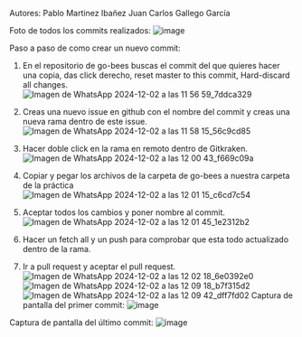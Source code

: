 Autores:
Pablo Martinez Ibañez
Juan Carlos Gallego García

Foto de todos los commits realizados:
![image](https://github.com/user-attachments/assets/1e06c468-089f-4f98-a2c2-fa6fb2eb407b)

Paso a paso de como crear un nuevo commit:
1) En el repositorio de go-bees buscas el commit del que quieres hacer una copia, das click derecho, reset master to this commit, Hard-discard all changes.
![Imagen de WhatsApp 2024-12-02 a las 11 56 59_7ddca329](https://github.com/user-attachments/assets/fa6d0ad3-fd1f-4684-8f9d-ec20d6dd27cf)
2) Creas una nuevo issue en github con el nombre del commit y creas una nueva rama dentro de este issue.
![Imagen de WhatsApp 2024-12-02 a las 11 58 15_56c9cd85](https://github.com/user-attachments/assets/d685e9a2-8353-475d-a85b-f935d0d90ba4)
3) Hacer doble click en la rama en remoto dentro de Gitkraken.
![Imagen de WhatsApp 2024-12-02 a las 12 00 43_f669c09a](https://github.com/user-attachments/assets/3119247e-e0dd-45b7-b33d-2eab9a88dc66)
4) Copiar y pegar los archivos de la carpeta de go-bees a nuestra carpeta de la práctica
![Imagen de WhatsApp 2024-12-02 a las 12 01 15_c6cd7c54](https://github.com/user-attachments/assets/4cd6057c-45ff-412b-95ab-b207fedf23c2)
5) Aceptar todos los cambios y poner nombre al commit.
![Imagen de WhatsApp 2024-12-02 a las 12 01 45_1e2312b2](https://github.com/user-attachments/assets/dab473ab-c9a7-4f25-a45c-e1166284e1ce)
6) Hacer un fetch all y un push para comprobar que esta todo actualizado dentro de la rama.

7) Ir a pull request y aceptar el pull request.
![Imagen de WhatsApp 2024-12-02 a las 12 02 18_6e0392e0](https://github.com/user-attachments/assets/15a8b2e9-7778-44a3-85f8-9c76fd265c16)
![Imagen de WhatsApp 2024-12-02 a las 12 09 18_b7f315d2](https://github.com/user-attachments/assets/ee9d4535-8a96-4da0-9c35-11ac5679e9d0)
![Imagen de WhatsApp 2024-12-02 a las 12 09 42_dff7fd02](https://github.com/user-attachments/assets/5cbacb41-2cb8-42cd-8bea-88acb02ab66d)
Captura de pantalla del primer commit:
![image](https://github.com/user-attachments/assets/ec5f5e0e-345b-4041-a1b9-7cf33c05517b)

Captura de pantalla del último commit:
![image](https://github.com/user-attachments/assets/3700c726-3a95-4017-9294-74c619425404)

